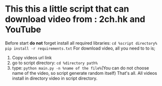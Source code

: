 # This this a little script that can download video from : **2ch.hk** and **YouTube**
Before start **do not** forget install all required libraries:
`cd %script directory%`
`pip install -r requirements.txt`
For download video, all you need to to is;
1. Copy videos url link
2. go to script directory: `cd %directory path%`
3. type: `python main.py -n %name of the file%`(You can do not choose name of the video, so script generate random itself)
That's all.
All videos install in directory video in script directory.
